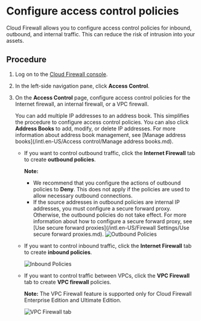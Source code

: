 # Configure access control policies

Cloud Firewall allows you to configure access control policies for inbound, outbound, and internal traffic. This can reduce the risk of intrusion into your assets.

## Procedure

1.  Log on to the [Cloud Firewall console](https://yundun.console.aliyun.com/?p=cfwnext).
2.  In the left-side navigation pane, click **Access Control**.
3.  On the **Access Control** page, configure access control policies for the Internet firewall, an internal firewall, or a VPC firewall.

    You can add multiple IP addresses to an address book. This simplifies the procedure to configure access control policies. You can also click **Address Books** to add, modify, or delete IP addresses. For more information about address book management, see [Manage address books](/intl.en-US/Access control/Manage address books.md).

    -   If you want to control outbound traffic, click the **Internet Firewall** tab to create **outbound policies**.

        **Note:**

        -   We recommend that you configure the actions of outbound policies to **Deny**. This does not apply if the policies are used to allow necessary outbound connections.
        -   If the source addresses in outbound policies are internal IP addresses, you must configure a secure forward proxy. Otherwise, the outbound policies do not take effect. For more information about how to configure a secure forward proxy, see [Use secure forward proxies](/intl.en-US/Firewall Settings/Use secure forward proxies.md).
        ![Outbound Policies](../images/p263065.png)

    -   If you want to control inbound traffic, click the **Internet Firewall** tab to create **inbound policies**.

        ![Inbound Policies](../images/p263069.png)

    -   If you want to control traffic between VPCs, click the **VPC Firewall** tab to create **VPC firewall** policies.

        **Note:** The VPC Firewall feature is supported only for Cloud Firewall Enterprise Edition and Ultimate Edition.

        ![VPC Firewall tab](../images/p263071.png)


